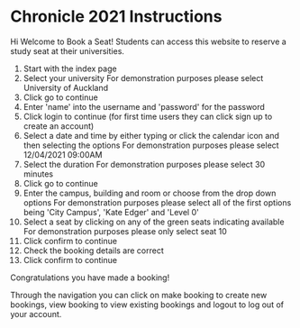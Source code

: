 # Chronicle 2021 Instructions

Hi Welcome to Book a Seat! 
Students can access this website to reserve a study seat at their universities. 

1. Start with the index page 
2. Select your university 
For demonstration purposes please select University of Auckland 
3. Click go to continue 
4. Enter 'name' into the username and 'password' for the password 
5. Click login to continue (for first time users they can click sign up to create an account)
6. Select a date and time by either typing or click the calendar icon and then selecting the options 
For demonstration purposes please select 12/04/2021 09:00AM 
7. Select the duration 
For demonstration purposes please select 30 minutes 
8. Click go to continue 
9. Enter the campus, building and room or choose from the drop down options 
For demonstration purposes please select all of the first options being 'City Campus', 'Kate Edger' and 'Level 0' 
10. Select a seat by clicking on any of the green seats indicating available 
For demonstration purposes please only select seat 10 
11. Click confirm to continue 
12. Check the booking details are correct 
13. Click confirm to continue 

Congratulations you have made a booking! 

Through the navigation you can click on make booking to create new bookings, view booking to view existing bookings and logout to log out of your account. 
